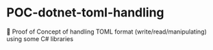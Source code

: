 # POC-dotnet-toml-handling
🔬 Proof of Concept of handling TOML format (write/read/manipulating) using some C# libraries
